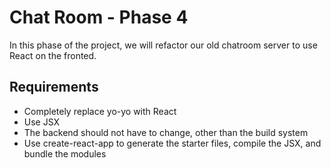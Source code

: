 # Chat Room - Phase 4

In this phase of the project, we will refactor our old chatroom server to use React on the fronted.

## Requirements

* Completely replace yo-yo with React
* Use JSX
* The backend should not have to change, other than the build system
* Use create-react-app to generate the starter files, compile the JSX, and bundle the modules
